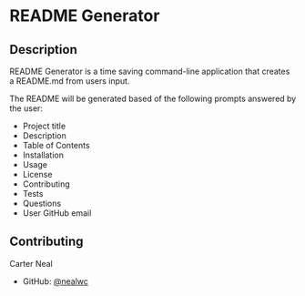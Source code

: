 # README Generator

## Description

README Generator is a time saving command-line application that creates a README.md from users input. 

The README will be generated based of the following prompts answered by the user: 

- Project title
- Description
- Table of Contents
- Installation
- Usage
- License
- Contributing
- Tests
- Questions
- User GitHub email

## Contributing

 Carter Neal 

- GitHub: [@nealwc](https://github.com/nealwc)